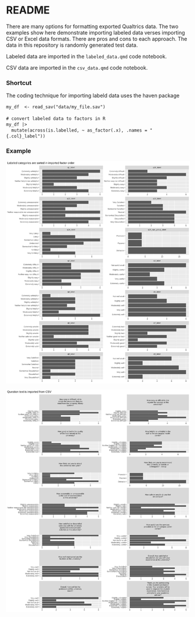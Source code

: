 # README

<!-- badges: start -->

<!-- badges: end -->

There are many options for formatting exported Qualtrics data. The two examples show here demonstrate importing labeled data verses importing CSV or Excel data formats. There are pros and cons to each approach. The data in this repository is randomly generated test data.

Labeled data are imported in the `labeled_data.qmd` code notebook.

CSV data are imported in the `csv_data.qmd` code notebook.

### Shortcut

The coding technique for importing labeld data uses the haven package

```         
my_df  <- read_sav("data/my_file.sav")

# convert labeled data to factors in R
my_df |> 
  mutate(across(is.labelled, ~ as_factor(.x), .names = "{.col}_label"))
```

### Example

![Qualtrics Labeled data: imported via haven.](output/viz_as_imported_labeled_data.svg)

![CSV imported data has question text in header](output/viz_as_imported_CSV_question_text.svg)
